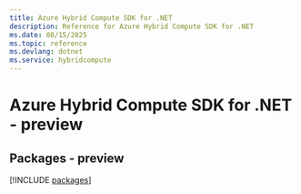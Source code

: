 ```yaml
---
title: Azure Hybrid Compute SDK for .NET
description: Reference for Azure Hybrid Compute SDK for .NET
ms.date: 08/15/2025
ms.topic: reference
ms.devlang: dotnet
ms.service: hybridcompute
---
```

# Azure Hybrid Compute SDK for .NET - preview
## Packages - preview
[!INCLUDE [packages](hybrid-compute-index.md)]